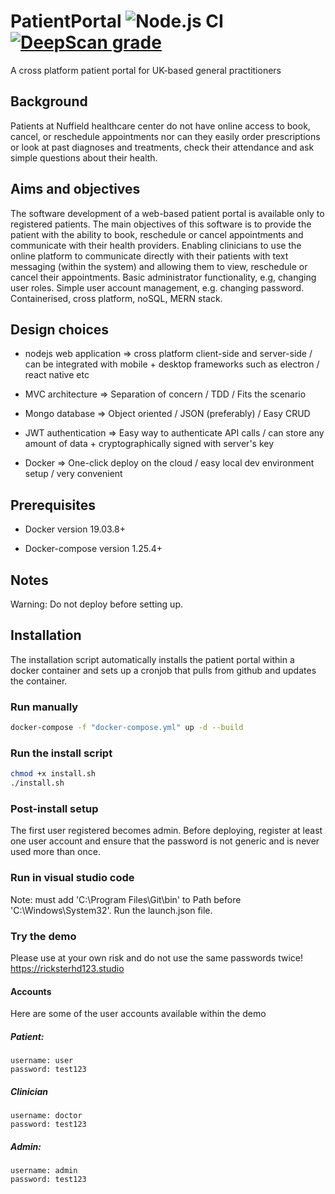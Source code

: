 # PatientPortal ![Node.js CI](https://github.com/ricksterhd123/PatientPortal/workflows/Node.js%20CI/badge.svg) [![DeepScan grade](https://deepscan.io/api/teams/9227/projects/11524/branches/172550/badge/grade.svg?token=a1fa0980263b30233c0ddf1e9c3ed778290db2ee)](https://deepscan.io/dashboard#view=project&tid=9227&pid=11524&bid=172550)

A cross platform patient portal for UK-based general practitioners

## Background

Patients at Nuffield healthcare center do not have online access to book, cancel, or reschedule appointments nor can they easily order prescriptions or look at past diagnoses and treatments, check their attendance and ask simple questions about their health.

## Aims and objectives

The software development of a web-based patient portal is available only to registered patients. The main objectives of this software is to provide the patient with the ability to book, reschedule or cancel appointments and communicate with their health providers. Enabling clinicians to use the online platform to communicate directly with their patients with text messaging (within the system) and allowing them to view, reschedule or cancel their appointments. Basic administrator functionality, e.g, changing user roles. Simple user account management, e.g. changing password. Containerised, cross platform, noSQL, MERN stack. 

## Design choices

- nodejs web application => cross platform client-side and server-side / can be integrated with mobile + desktop frameworks such as electron / react native etc

- MVC architecture       => Separation of concern / TDD / Fits the scenario

- Mongo database         => Object oriented / JSON (preferably) / Easy CRUD

- JWT authentication     => Easy way to authenticate API calls / can store any amount of data + cryptographically signed with server's key

- Docker       => One-click deploy on the cloud / easy local dev environment setup / very convenient

## Prerequisites

- Docker version 19.03.8+

- Docker-compose version 1.25.4+

## Notes

Warning: Do not deploy before setting up.

## Installation

The installation script automatically installs the patient portal within a docker container and sets up a cronjob that pulls from github and updates the container.

### Run manually

```bash
docker-compose -f "docker-compose.yml" up -d --build
```

### Run the install script

```bash
chmod +x install.sh
./install.sh
```

### Post-install setup

The first user registered becomes admin. Before deploying, register at least one user account and ensure that the password is not generic and is never used more than once.

### Run in visual studio code

Note: must add 'C:\Program Files\Git\bin' to Path before 'C:\Windows\System32'.
Run the launch.json file.

### Try the demo

Please use at your own risk and do not use the same passwords twice!
https://ricksterhd123.studio

#### Accounts

Here are some of the user accounts available within the demo

##### Patient:

```
username: user
password: test123
```
##### Clinician

```
username: doctor
password: test123
```
##### Admin:

```
username: admin
password: test123
```
